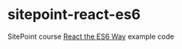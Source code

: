 # sitepoint-react-es6
SitePoint course [React the ES6 Way](https://www.sitepoint.com/premium/courses/react-the-es6-way-2914) example code

